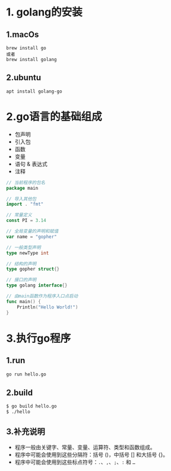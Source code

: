 # 1. golang的安装
## 1.macOs
```
brew install go
或者
brew install golang
```
## 2.ubuntu
```
apt install golang-go
```
# 2.go语言的基础组成
* 包声明
* 引入包
* 函数
* 变量
* 语句 & 表达式
* 注释
```go
// 当前程序的包名
package main

// 导入其他包
import . "fmt"

// 常量定义
const PI = 3.14

// 全局变量的声明和赋值
var name = "gopher"

// 一般类型声明
type newType int

// 结构的声明
type gopher struct{}

// 接口的声明
type golang interface{}

// 由main函数作为程序入口点启动
func main() {
    Println("Hello World!")
}
```
# 3.执行go程序
## 1.run
```bash
go run hello.go
```
## 2.build
```bash
$ go build hello.go 
$ ./hello 
```
## 3.补充说明
* 程序一般由关键字、常量、变量、运算符、类型和函数组成。
* 程序中可能会使用到这些分隔符：括号 ()，中括号 [] 和大括号 {}。
* 程序中可能会使用到这些标点符号：```.```、```,```、```;```、```:``` 和 ```…```